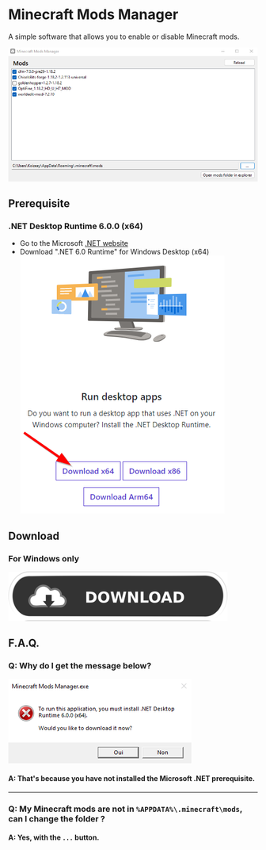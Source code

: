 # Minecraft Mods Manager
A simple software that allows you to enable or disable Minecraft mods.

![screenshot](https://raw.githubusercontent.com/Koizeay/Minecraft-Mods-Manager/main/_github/screenshot.png)

## Prerequisite
### .NET Desktop Runtime 6.0.0 (x64)
- Go to the Microsoft [.NET website](https://dotnet.microsoft.com/en-us/download/dotnet/6.0/runtime)
- Download ".NET 6.0 Runtime" for Windows Desktop (x64)  
<kbd>![dotnet_download](https://raw.githubusercontent.com/Koizeay/Minecraft-Mods-Manager/main/_github/download_dotnet_runtime_desktop_x64.png)</kbd>

## Download
### For Windows only  
  
[![download](https://raw.githubusercontent.com/Koizeay/Minecraft-Mods-Manager/main/_github/download.png)](https://github.com/Koizeay/Minecraft-Mods-Manager/releases)

## F.A.Q.
### Q: Why do I get the message below?  
<kbd>![error_dotnet](https://raw.githubusercontent.com/Koizeay/Minecraft-Mods-Manager/main/_github/error_dotnet_runtime.png)</kbd>  
#### A: That's because you have not installed the Microsoft .NET prerequisite.
---
### Q: My Minecraft mods are not in ```%APPDATA%\.minecraft\mods```, can I change the folder ?
#### A: Yes, with the ```...``` button.
